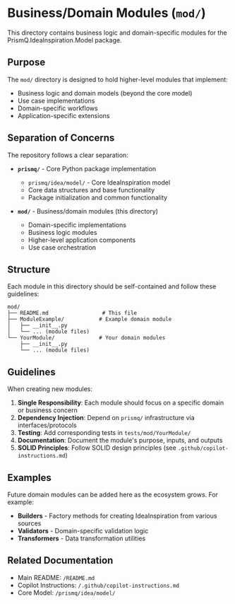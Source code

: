 # Business/Domain Modules (`mod/`)

This directory contains business logic and domain-specific modules for the PrismQ.IdeaInspiration.Model package.

## Purpose

The `mod/` directory is designed to hold higher-level modules that implement:
- Business logic and domain models (beyond the core model)
- Use case implementations
- Domain-specific workflows
- Application-specific extensions

## Separation of Concerns

The repository follows a clear separation:

- **`prismq/`** - Core Python package implementation
  - `prismq/idea/model/` - Core IdeaInspiration model
  - Core data structures and base functionality
  - Package initialization and common functionality

- **`mod/`** - Business/domain modules (this directory)
  - Domain-specific implementations
  - Business logic modules
  - Higher-level application components
  - Use case orchestration

## Structure

Each module in this directory should be self-contained and follow these guidelines:

```
mod/
├── README.md                 # This file
├── ModuleExample/           # Example domain module
│   ├── __init__.py
│   └── ... (module files)
└── YourModule/              # Your domain modules
    ├── __init__.py
    └── ... (module files)
```

## Guidelines

When creating new modules:

1. **Single Responsibility**: Each module should focus on a specific domain or business concern
2. **Dependency Injection**: Depend on `prismq/` infrastructure via interfaces/protocols
3. **Testing**: Add corresponding tests in `tests/mod/YourModule/`
4. **Documentation**: Document the module's purpose, inputs, and outputs
5. **SOLID Principles**: Follow SOLID design principles (see `.github/copilot-instructions.md`)

## Examples

Future domain modules can be added here as the ecosystem grows. For example:
- **Builders** - Factory methods for creating IdeaInspiration from various sources
- **Validators** - Domain-specific validation logic
- **Transformers** - Data transformation utilities

## Related Documentation

- Main README: `/README.md`
- Copilot Instructions: `/.github/copilot-instructions.md`
- Core Model: `/prismq/idea/model/`

